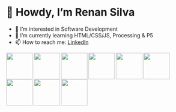 # 👋 Howdy, I’m Renan Silva
- 👀 I’m interested in Software Development
- 🌱 I’m currently learning HTML/CSS/JS, Processing & P5
- 📫 How to reach me: [LinkedIn](https://www.linkedin.com/in/renan-andrade-silva/ "LinkedIn")
<img align="left" width="70px" src="https://cdn.jsdelivr.net/gh/devicons/devicon@latest/icons/p5js/p5js-original.svg" />
<img align="left" width="70px" src="https://cdn.jsdelivr.net/gh/devicons/devicon@latest/icons/processing/processing-original.svg" />
<img align="left" width="70px" src="https://cdn.jsdelivr.net/gh/devicons/devicon@latest/icons/java/java-original.svg" />
<img align="left" width="70px" src="https://cdn.jsdelivr.net/gh/devicons/devicon@latest/icons/jquery/jquery-plain-wordmark.svg" />
<img align="left" width="70px" src="https://cdn.jsdelivr.net/gh/devicons/devicon@latest/icons/javascript/javascript-original.svg" />
<img align="left" width="70px" src="https://cdn.jsdelivr.net/gh/devicons/devicon@latest/icons/html5/html5-original.svg" />
<img align="left" width="70px" src="https://cdn.jsdelivr.net/gh/devicons/devicon@latest/icons/css3/css3-original.svg" />
<img align="left" width="70px" src="https://cdn.jsdelivr.net/gh/devicons/devicon@latest/icons/c/c-original.svg" />
<img align="left" width="70px" src="https://cdn.jsdelivr.net/gh/devicons/devicon@latest/icons/haskell/haskell-original.svg" />

<!---
renans2/renans2 is a ✨ special ✨ repository because its `README.md` (this file) appears on your GitHub profile.
You can click the Preview link to take a look at your changes.
--->
